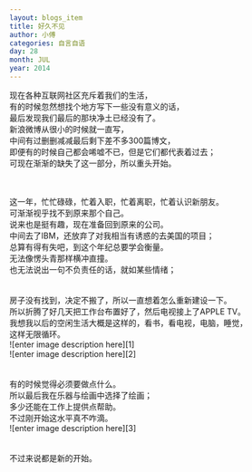 ```yaml
---
layout: blogs_item
title: 好久不见
author: 小傅
categories: 自言自语
day: 28
month: JUL
year: 2014
---
```



现在各种互联网社区充斥着我们的生活，<br>
有的时候忽然想找个地方写下一些没有意义的话，<br>
最后发现我们最后的那块净土已经没有了。<br>
新浪微博从很小的时候就一直写，<br>
中间有过删删减减最后剩下差不多300篇博文，<br>
即便有的时候自己都会唏嘘不已，但是它们都代表着过去；<br>
可现在渐渐的缺失了这一部分，所以重头开始。
<!--more--> 
<br>
<br>
这一年，忙忙碌碌，忙着入职，忙着离职，忙着认识新朋友。<br>
可渐渐视乎找不到原来那个自己。<br>
说来也是挺有趣，现在准备回到原来的公司。<br>
中间去了IBM，还放弃了对我相当有诱惑的去美国的项目；<br>
总算有得有失吧，到这个年纪总要学会衡量。<br>
无法像愣头青那样横冲直撞。<br>
也无法说出一句不负责任的话，就如某些情绪；<br>
<br>
<br>
房子没有找到，决定不搬了，所以一直想着怎么重新建设一下。<br>
所以折腾了好几天把工作台布置好了，然后电视接上了APPLE TV。<br>
我想我以后的空闲生活大概是这样的，看书，看电视，电脑，睡觉，<br>
这样无限循环。<br>
![enter image description here][1]<br>
![enter image description here][2]<br>
<br>
<br>
有的时候觉得必须要做点什么。<br>
所以最后我在乐器与绘画中选择了绘画；<br>
多少还能在工作上提供点帮助。<br>
不过刚开始这水平真不咋滴。<br>
![enter image description here][3]
<br>
<br>
<br>
不过来说都是新的开始。


  [1]: http://xiaof.qiniudn.com/0730_2.jpg
  [2]: http://xiaof.qiniudn.com/0730_3.jpg
  [3]: http://xiaof.qiniudn.com/0730_4.jpg